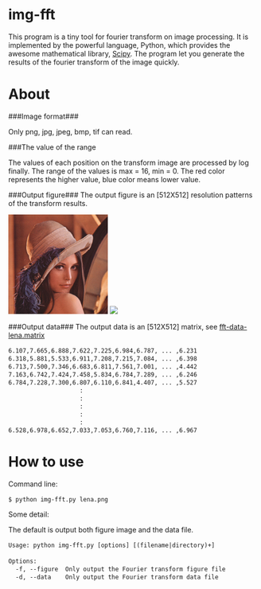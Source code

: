 img-fft
=======

This program is a tiny tool for fourier transform on image processing. It is implemented by the powerful language, Python, which provides the awesome mathematical library, [Scipy](http://www.scipy.org/). The program let you generate the results of the fourier transform of the image quickly.

About
======

###Image format###

Only png, jpg, jpeg, bmp, tif can read.

###The value of the range

The values of each position on the transform image are processed by log finally. The range of the values is max = 16, min = 0. The red color represents the higher value, blue color means lower value.

###Output figure###
The output figure is an [512X512] resolution patterns of the transform results.

<img src="lena.bmp" height="200" />
<img src="fft-lena.bmp" height="200" />

###Output data###
The output data is an [512X512] matrix, see [fft-data-lena.matrix](fft-data-lena.matrix)

    6.107,7.665,6.888,7.622,7.225,6.984,6.787, ... ,6.231
    6.318,5.881,5.533,6.911,7.208,7.215,7.084, ... ,6.398
    6.713,7.500,7.346,6.683,6.811,7.561,7.001, ... ,4.442
    7.163,6.742,7.424,7.458,5.834,6.784,7.289, ... ,6.246
    6.784,7.228,7.300,6.807,6.110,6.841,4.407, ... ,5.527
                        :
                        :
                        :
                        :
                        :
    6.528,6.978,6.652,7.033,7.053,6.760,7.116, ... ,6.967
    

How to use
======

Command line:  
    
    $ python img-fft.py lena.png
    
Some detail:    

The default is output both figure image and the data file.
    
    Usage: python img-fft.py [options] [(filename|directory)+]
    
    Options:
      -f, --figure  Only output the Fourier transform figure file
      -d, --data    Only output the Fourier transform data file

